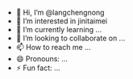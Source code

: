 - 👋 Hi, I’m @langchengnong
- 👀 I’m interested in jinitaimei
- 🌱 I’m currently learning ...
- 💞️ I’m looking to collaborate on ...
- 📫 How to reach me ...
- 😄 Pronouns: ...
- ⚡ Fun fact: ...

<!---
langchengnong/langchengnong is a ✨ special ✨ repository because its `README.md` (this file) appears on your GitHub profile.
You can click the Preview link to take a look at your changes.
--->
